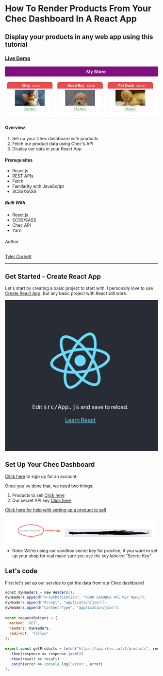 # How To Render Products From Your Chec Dashboard In A React App
## Display your products in any web app using this tutorial

### [Live Demo](https://commercejs-tutorial.netlify.com/)

![Preview](/src/images/store.png)

___

#### Overview
1. Set up your Chec dashboard with products
1. Fetch our product data using Chec's API
1. Display our data in your React App


#### Prerequisites
* React.js
* REST APIs
* Fetch
* Familarity with JavaScript
* SCSS/SASS


##### Built With
* React.js 
* SCSS/SASS
* Chec API
* Yarn

###### Author
[Tyler Corbett](https://tylercorbett.me/)

____

## Get Started - Create React App
 
Let's start by creating a basic project to start with. I personally love to use [Create React App](https://reactjs.org/docs/create-a-new-react-app.html). But any basic project with React will work.

![React App](/src/images/react-app.png)

## Set Up Your Chec Dashboard

[Click here](https://dashboard.chec.io/login) to sign up for an account.

Once you've done that, we need two things:
1. Products to sell [Click here](https://dashboard.chec.io/products)
1. Our secret API key [Click here](https://dashboard.chec.io/setup/developer)

[Click here for help with setting up a product to sell](http://support.commercejs.com/en/articles/513221-adding-a-product)

![React App](/src/images/sandbox-key.png)

* Note: We're using our sandbox secret key for practice, if you want to set up your shop for real make sure you use the key labeled "Secret Key"

## Let's code

First let's set up our service to get the data from our Chec dashboard

```javascript
const myHeaders = new Headers();
myHeaders.append("X-Authorization", "YOUR SANDBOX API KEY HERE");
myHeaders.append("Accept", "application/json");
myHeaders.append("Content-Type", "application/json");

const requestOptions = {
  method: 'GET',
  headers: myHeaders,
  redirect: 'follow'
};

export const getProducts = fetch("https://api.chec.io/v1/products", requestOptions)
  .then(response => response.json())
  .then(result => result)
  .catch(error => console.log('error', error)
);



```






